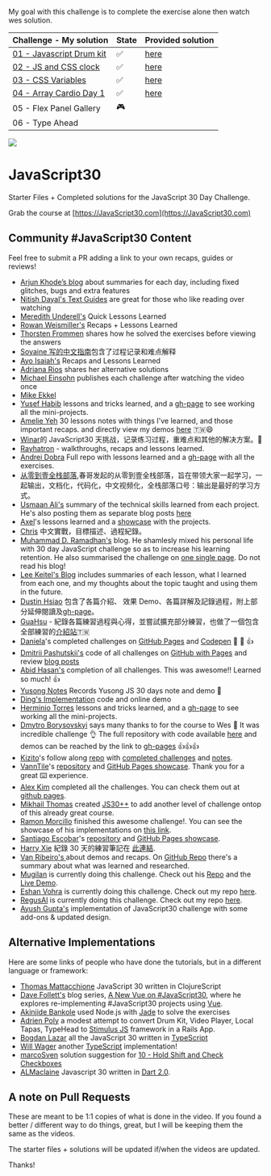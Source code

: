 ﻿My goal with this challenge is to complete the exercise alone then watch wes solution.

| Challenge - My solution                                                                                                           | State | Provided solution                                                                                                 |
| --------------------------------------------------------------------------------------------------------------------------------- | ----- | ----------------------------------------------------------------------------------------------------------------- |
| [01 - Javascript Drum kit](https://nifty-bassi-f7e468.netlify.app/javascript30/01%20-%20Javascript%20Drum%20kit/index-start.html) | ✅    | [here](https://nifty-bassi-f7e468.netlify.app/javascript30/01%20-%20Javascript%20Drum%20kit/index-finished.html)  |
| [02 - JS and CSS clock](https://nifty-bassi-f7e468.netlify.app/javascript30/02%20-%20JS%20and%20css%20clock/index-start.html)     | ✅    | [here](https://nifty-bassi-f7e468.netlify.app/javascript30/02%20-%20JS%20and%20css%20clock/index-finished.html)   |
| [03 - CSS Variables](https://nifty-bassi-f7e468.netlify.app/javascript30/03%20-%20CSS%20Variables/index-START.html)               | ✅    | [here](https://nifty-bassi-f7e468.netlify.app/javascript30/03%20-%20CSS%20Variables/index-finished.html)          |
| [04 - Array Cardio Day 1](https://nifty-bassi-f7e468.netlify.app/javascript30/04%20-%20Array%20Cardio%20Day%201/index-START.html) | ✅    | [here](https://nifty-bassi-f7e468.netlify.app/javascript30/04%20-%20Array%20Cardio%20Day%201/index-finished.html) |
| 05 - Flex Panel Gallery                                                                                                           | 🎮    |
| 06 - Type Ahead                                                                                                                   |       |

[comment]: <> (🎮 ✅ ✨)

![](https://javascript30.com/images/JS3-social-share.png)

# JavaScript30

Starter Files + Completed solutions for the JavaScript 30 Day Challenge.

Grab the course at [https://JavaScript30.com](https://JavaScript30.com)

## Community #JavaScript30 Content

Feel free to submit a PR adding a link to your own recaps, guides or reviews!

-   [Arjun Khode’s blog](http://thesagittariusme.blogspot.com/search/label/JS30) about summaries for each day, including fixed glitches, bugs and extra features
-   [Nitish Dayal's Text Guides](https://github.com/nitishdayal/JavaScript30) are great for those who like reading over watching
-   [Meredith Underell's](http://meredithunderell.com/tag/javascript30/) Quick Lessons Learned
-   [Rowan Weismiller's](http://rowanweismiller.com/blog/javascript-30/) Recaps + Lessons Learned
-   [Thorsten Frommen](https://tfrommen.de/tag/javascript-30/) shares how he solved the exercises before viewing the answers
-   [Soyaine 写的中文指南](https://github.com/soyaine/JavaScript30)包含了过程记录和难点解释
-   [Ayo Isaiah's](https://freshman.tech/archive/#javascript30) Recaps and Lessons Learned
-   [Adriana Rios](https://stpcollabr8nlstn.github.io/JavaScript30/) shares her alternative solutions
-   [Michael Einsohn](http://30daysofjs.michaeleinsohn.com) publishes each challenge after watching the video once
-   [Mike Ekkel](https://medium.com/@mike_ekkel/javascript-30-a-30-day-vanilla-js-challenge-6a733fc9f62c#.9frjtaje9)
-   [Yusef Habib](https://github.com/yhabib/JavaScript30) lessons and tricks learned, and a [gh-page](https://yhabib.github.io/JavaScript30/) to see working all the mini-projects.
-   [Amelie Yeh](https://github.com/amelieyeh/JS30) 30 lessons notes with things I've learned, and those important recaps. and directly view my demos [here](https://amelieyeh.github.io/JS30/) 🇹🇼😄
-   [Winar](https://github.com/winar-jin/JavaScript30-Challenge)的 JavaScript30 天挑战，记录练习过程，重难点和其他的解决方案。🎨
-   [Rayhatron](https://rayhatron.github.io/blog/) - walkthroughs, recaps and lessons learned.
-   [Andrei Dobra](https://github.com/andreidbr/JS30) Full repo with lessons learned and a [gh-page](https://andreidbr.github.io/JS30/) with all the exercises.
-   [从零到壹全栈部落](https://github.com/liyuechun/JavaScript30-liyuechun),春哥发起的从零到壹全栈部落，旨在带领大家一起学习，一起输出，文档化，代码化，中文视频化，全栈部落口号：输出是最好的学习方式。
-   [Usmaan Ali's](https://github.com/usyyy/javascript/blob/master/JavaScript30/analysis.md) summary of the technical skills learned from each project. He's also posting them as separate blog posts [here](https://medium.com/@usyyy)
-   [Axel](https://github.com/afuh/js30)'s lessons learned and a [showcase](https://afuh.github.io/js30/) with the projects.
-   [Chris](https://github.com/dwatow/JavaScript30) 中文實戰，目標描述、過程紀錄。
-   [Muhammad D. Ramadhan's](https://miayam.github.io) blog. He shamlesly mixed his personal life with 30 day JavaScript challenge so as to increase his learning retention. He also summarised the challenge on [one single page](https://miayam.github.io/js30). Do not read his blog!
-   [Lee Keitel's Blog](https://blog.keitel.xyz/categories/javascript30/) includes summaries of each lesson, what I learned from each one, and my thoughts about the topic taught and using them in the future.
-   [Dustin Hsiao](https://github.com/dustinhsiao21/Javascript30-dustin) 包含了各篇介紹、 效果 Demo、各篇詳解及記錄過程，附上部分延伸閱讀及[gh-page](https://dustinhsiao21.github.io/Javascript30-dustin/)。
-   [GuaHsu](https://github.com/guahsu/JavaScript30) - 紀錄各篇練習過程與心得，並嘗試擴充部分練習，也做了一個包含全部練習的[介紹站](http://guahsu.io/JavaScript30/)🇹🇼
-   [Daniela](https://github.com/misslild)'s completed challenges on [GitHub Pages](https://misslild.github.io/WesBos-30day-Coding-challenge/) and [Codepen](https://codepen.io/collection/DapZeP/) :raised_hands: :muscle: :+1:
-   [Dmitrii Pashutskii's](https://github.com/guar47) code of all challenges on [GitHub with Pages](https://github.com/guar47/javascript30Summary) and review [blog posts](https://blog.dpashutskii.com/tag/javascript30/)
-   [Abid Hasan's](https://github.com/sabidhasan/javascript-30) completion of all challenges. This was awesome!! Learned so much! :+1:
-   [Yusong Notes](https://sky172839465.github.io/course/js30) Records Yusong JS 30 days note and demo :star2:
-   [Ding's Implementation](https://github.com/Ding-Fan/javascript30) code and online demo
-   [Herminio Torres](https://github.com/herminiotorres/JavaScript30) lessons and tricks learned, and a [gh-page](https://herminiotorres.github.io/JavaScript30/) to see working all the mini-projects.
-   [Dmytro Borysovskyi](https://github.com/dimabory) says many thanks to for the course to Wes 🤝 It was incredible challenge 👌 The full repository with code available [here](https://github.com/dimabory/dimabory.github.io/tree/gh-pages/src/components/JavaScript30Days) and demos can be reached by the link to [gh-pages](https://dimabory.github.io/#/js30days) 👍👍👍
-   [Kizito](https://github.com/akhilome/)'s follow along [repo](https://github.com/akhilome/js30) with [completed challenges](https://akhilome.github.io/js30) and [notes](https://akhilome.github.io/js30/notes).
-   [VannTile](https://github.com/vanntile)'s [repository](https://github.com/vanntile/JavaScript30) and [GitHub Pages showcase](https://vanntile.github.io/JavaScript30/). Thank you for a great ⌨️ experience.
-   [Alex Kim](https://github.com/Alex-K1m/js30-challenge) completed all the challenges. You can check them out at [github pages](https://alex-k1m.github.io/js30-challenge/).
-   [Mikhail Thomas](https://github.com/seckela) created [JS30++](https://github.com/seckela/js30plusplus) to add another level of challenge ontop of this already great course.
-   [Ramon Morcillo](https://github.com/reymon359/JavaScript30) finished this awesome challenge!. You can see the showcase of his implementations on [this link](https://reymon359.github.io/JavaScript30/).
-   [Santiago Escobar](https://github.com/sescobar99)'s [repository](https://github.com/sescobar99/javascript30-challenge) and [GitHub Pages showcase](https://sescobar99.github.io/javascript30-challenge/).
-   [Harry Xie](https://github.com/a90100/JavaScript30) 紀錄 30 天的練習筆記在 [此連結](https://github.com/a90100/JavaScript30).
-   [ Van Ribeiro's ](https://vanribeiro-30daysofjavascript.netlify.app/) about demos and recaps. On [GitHub Repo](https://github.com/vanribeiro/30days-Of-JavaScript) there's a summary about what was learned and researched.
-   [Mugilan](https://github.com/Mugilan-Codes) is currently doing this challenge. Check out his [Repo](https://github.com/Mugilan-Codes/javascript-30) and the [Live Demo](https://mugilan-codes.github.io/javascript-30/).
-   [Eshan Vohra](https://github.com/eshanvohra) is currently doing this challenge. Check out my repo [here](https://github.com/eshanvohra/JavaScript30).
-   [RegusAl](https://github.com/RegusAl) is currently doing this challenge. Check out my repo [here](https://github.com/RegusAl/JavaScript30).
-   [Ayush Gupta's](https://javascript30.ayushgupta.tech/) implementation of JavaScript30 challenge with some add-ons & updated design.

## Alternative Implementations

Here are some links of people who have done the tutorials, but in a different language or framework:

-   [Thomas Mattacchione](https://github.com/tkjone/clojurescript-30) JavaScript 30 written in ClojureScript
-   [Dave Follett's](https://github.com/davefollett) blog series, [A New Vue on #JavaScript30](https://davefollett.io/categories/a-new-vue-on-javascript30/), where he explores re-implementing #JavaScript30 projects using [Vue](https://vuejs.org).
-   [Akinjide Bankole](https://github.com/akinjide/JS30days) used Node.js with [Jade](http://jadelang.net) to solve the exercises
-   [Adrien Poly](https://github.com/adrienpoly/javascript30-stimulus) a modest attempt to convert Drum Kit, Video Player, Local Tapas, TypeHead to [Stimulus JS](https://stimulusjs.org/) framework in a Rails App.
-   [Bogdan Lazar](https://github.com/tricinel/TypeScript30) all the JavaScript 30 written in [TypeScript](https://www.typescriptlang.org/)
-   [Will Wager](https://github.com/wwags33/JavaScript30) another [TypeScript](https://www.typescriptlang.org/) implementation!
-   [marcoSven](https://github.com/marcoSven) solution suggestion for [10 - Hold Shift and Check Checkboxes](https://github.com/marcoSven/JavaScript30/blob/master/10%20-%20Hold%20Shift%20and%20Check%20Checkboxes/index-FINISHED.html)
-   [ALMaclaine](https://github.com/almaclaine) Javascript 30 written in [Dart 2.0](https://github.com/ALMaclaine/Dart30).

## A note on Pull Requests

These are meant to be 1:1 copies of what is done in the video. If you found a better / different way to do things, great, but I will be keeping them the same as the videos.

The starter files + solutions will be updated if/when the videos are updated.

Thanks!
